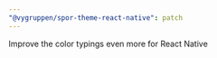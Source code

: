 ```yaml
---
"@vygruppen/spor-theme-react-native": patch
---
```


Improve the color typings even more for React Native
